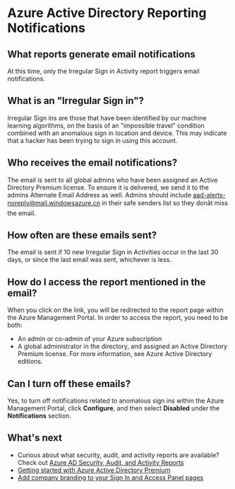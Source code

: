 <properties
	pageTitle="Azure Active Directory Reporting Notifications"
	description="How to use the Azure Active Directory reporting notifications for suspicious sign ins."
	services="active-directory"
	documentationCenter=""
	authors="SSalahAhmed"
	manager="gchander"
	editor="LisaToft"/>

<tags
	ms.service="active-directory"
	ms.date="08/17/2015"
	wacn.date=""/>

# Azure Active Directory Reporting Notifications

## What reports generate email notifications

At this time, only the Irregular Sign in Activity report triggers email notifications.

## What is an "Irregular Sign in"?

Irregular Sign ins are those that have been identified by our machine learning algorithms, on the basis of an "impossible travel" condition combined with an anomalous sign in location and device. This may indicate that a hacker has been trying to sign in using this account. 

## Who receives the email notifications?

The email is sent to all global admins who have been assigned an Active Directory Premium license. To ensure it is delivered, we send it to the admins Alternate Email Address as well. Admins should include aad-alerts-noreply@mail.windowsazure.cn in their safe senders list so they donât miss the email.

## How often are these emails sent?

The email is sent if 10 new Irregular Sign in Activities occur in the last 30 days, or since the last email was sent, whichever is less.

## How do I access the report mentioned in the email?

When you click on the link, you will be redirected to the report page within the Azure Management Portal. In order to access the report, you need to be both:

- An admin or co-admin of your Azure subscription
- A global administrator in the directory, and assigned an Active Directory Premium license. For more information, see Azure Active Directory editions.

## Can I turn off these emails?

Yes, to turn off notifications related to anomalous sign ins within the Azure Management Portal, click **Configure**, and then select **Disabled** under the **Notifications** section.

## What's next
- Curious about what security, audit, and activity reports are available? Check out [Azure AD Security, Audit, and Activity Reports](/documentation/articles/active-directory-view-access-usage-reports)
- [Getting started with Azure Active Directory Premium](/documentation/articles/active-directory-get-started-premium)
- [Add company branding to your Sign In and Access Panel pages](/documentation/articles/active-directory-add-company-branding)
